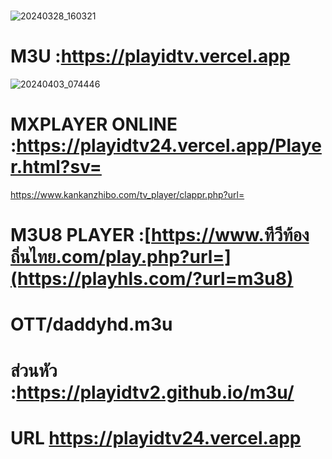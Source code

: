 # 
![20240328_160321](https://github.com/Playidtv2/m3u/assets/159120249/7a1b0982-e9f4-4821-a240-f84ddeff2e4a)

# M3U :https://playidtv.vercel.app
![20240403_074446](https://github.com/Playidtv2/m3u/assets/159120249/3d0daa8a-a943-4c2a-8904-9d33d46ee564)


# MXPLAYER ONLINE :https://playidtv24.vercel.app/Player.html?sv=

https://www.kankanzhibo.com/tv_player/clappr.php?url=

# M3U8 PLAYER :[https://www.ทีวีท้องถิ่นไทย.com/play.php?url=](https://playhls.com/?url=m3u8)

# OTT/daddyhd.m3u

# ส่วนหัว :https://playidtv2.github.io/m3u/


# URL https://playidtv24.vercel.app

